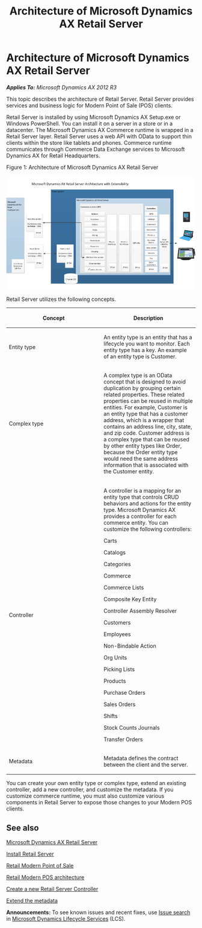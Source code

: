 ﻿---
title: Architecture of Microsoft Dynamics AX Retail Server
TOCTitle: Retail Server architecture
ms:assetid: a3b1e382-24ec-4137-bc0f-08573bee0089
ms:mtpsurl: https://technet.microsoft.com/en-us/library/Dn741451(v=AX.60)
ms:contentKeyID: 62219727
ms.date: 05/18/2015
mtps_version: v=AX.60
---

# Architecture of Microsoft Dynamics AX Retail Server 


_**Applies To:** Microsoft Dynamics AX 2012 R3_

This topic describes the architecture of Retail Server. Retail Server provides services and business logic for Modern Point of Sale (POS) clients.

Retail Server is installed by using Microsoft Dynamics AX Setup.exe or Windows PowerShell. You can install it on a server in a store or in a datacenter. The Microsoft Dynamics AX Commerce runtime is wrapped in a Retail Server layer. Retail Server uses a web API with OData to support thin clients within the store like tablets and phones. Commerce runtime communicates through Commerce Data Exchange services to Microsoft Dynamics AX for Retail Headquarters.

Figure 1: Architecture of Microsoft Dynamics AX Retail Server

![The Dynamics AX Retail Server architecture](images/Dn741451.RetailServerArchitecture(en-us,AX.60).gif "The Dynamics AX Retail Server architecture")

Retail Server utilizes the following concepts.

<table>
<colgroup>
<col style="width: 50%" />
<col style="width: 50%" />
</colgroup>
<thead>
<tr class="header">
<th><p>Concept</p></th>
<th><p>Description</p></th>
</tr>
</thead>
<tbody>
<tr class="odd">
<td><p>Entity type</p></td>
<td><p>An entity type is an entity that has a lifecycle you want to monitor. Each entity type has a key. An example of an entity type is Customer.</p></td>
</tr>
<tr class="even">
<td><p>Complex type</p></td>
<td><p>A complex type is an OData concept that is designed to avoid duplication by grouping certain related properties. These related properties can be reused in multiple entities. For example, Customer is an entity type that has a customer address, which is a wrapper that contains an address line, city, state, and zip code. Customer address is a complex type that can be reused by other entity types like Order, because the Order entity type would need the same address information that is associated with the Customer entity.</p></td>
</tr>
<tr class="odd">
<td><p>Controller</p></td>
<td><p>A controller is a mapping for an entity type that controls CRUD behaviors and actions for the entity type. Microsoft Dynamics AX provides a controller for each commerce entity. You can customize the following controllers:</p>
<p>Carts</p>
<p>Catalogs</p>
<p>Categories</p>
<p>Commerce</p>
<p>Commerce Lists</p>
<p>Composite Key Entity</p>
<p>Controller Assembly Resolver</p>
<p>Customers</p>
<p>Employees</p>
<p>Non-Bindable Action</p>
<p>Org Units</p>
<p>Picking Lists</p>
<p>Products</p>
<p>Purchase Orders</p>
<p>Sales Orders</p>
<p>Shifts</p>
<p>Stock Counts Journals</p>
<p>Transfer Orders</p></td>
</tr>
<tr class="even">
<td><p>Metadata</p></td>
<td><p>Metadata defines the contract between the client and the server.</p></td>
</tr>
</tbody>
</table>


You can create your own entity type or complex type, extend an existing controller, add a new controller, and customize the metadata. If you customize commerce runtime, you must also customize various components in Retail Server to expose those changes to your Modern POS clients.

## See also

[Microsoft Dynamics AX Retail Server](microsoft-dynamics-ax-retail-server.md)

[Install Retail Server](install-retail-server.md)

[Retail Modern Point of Sale](retail-modern-point-of-sale.md)

[Retail Modern POS architecture](retail-modern-pos-architecture.md)

[Create a new Retail Server Controller](create-a-new-retail-server-controller.md)

[Extend the metadata](extend-the-metadata.md)

  
**Announcements:** To see known issues and recent fixes, use [Issue search](http://go.microsoft.com/fwlink/?linkid=389258) in [Microsoft Dynamics Lifecycle Services](http://go.microsoft.com/fwlink/?linkid=306505) (LCS).

